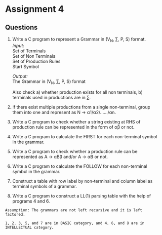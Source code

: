 # Assignment 4

## Questions

1. Write a C program to represent a Grammar in (V<sub>N</sub>, ∑, P, S) format.</br>
    *Input:*</br>
    Set of Terminals</br>
    Set of Non Terminals</br>
    Set of Production Rules</br>
    Start Symbol</br>
    
    *Output:*</br>
    The Grammar in (V<sub>N</sub>, ∑, P, S) format

    Also check a) whether production exists for all non terminals, b) terminals used in productions are in ∑.

2. If there exist multiple productions from a single non-terminal, group them into one and represent as N -> α1/α2/……/αn.

3. Write a C program to check whether a string existing at RHS of production rule can be represented in the form of αβ or not.

4. Write a C program to calculate the FIRST for each non-terminal symbol in the grammar.

5. Write a C program to check whether a production rule can be represented as
A -> αBβ and/or A -> αB or not.

6. Write a C program to calculate the FOLLOW for each non-terminal symbol in the
grammar.

7. Construct a table with row label by non-terminal and column label as terminal symbols of a grammar.

8. Write a C program to construct a LL(1) parsing table with the help of programs 4 and 6.

```Assumption: The grammars are not left recursive and it is left factored.```

```1, 2, 3, 5, and 7 are in BASIC category, and 4, 6, and 8 are in INTELLECTUAL category.```
